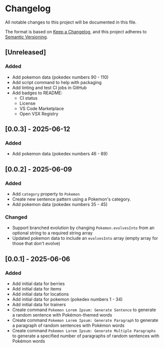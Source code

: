 # Changelog

All notable changes to this project will be documented in this file.

The format is based on [Keep a Changelog](https://keepachangelog.com/en/1.1.0/), and this project adheres to [Semantic Versioning](https://semver.org/spec/v2.0.0.html).

## [Unreleased]

### Added

- Add pokemon data (pokedex numbers 90 - 110)
- Add script command to help with packaging
- Add linting and test CI jobs in GitHub
- Add badges to README:
  - CI status
  - License
  - VS Code Marketplace
  - Open VSX Registry

## [0.0.3] - 2025-06-12

### Added

- Add pokemon data (pokedex numbers 46 - 89)

## [0.0.2] - 2025-06-09

### Added

- Add `category` property to `Pokemon`
- Create new sentence pattern using a Pokemon's category.
- Add pokemon data (pokedex numbers 35 - 45)

### Changed

- Support branched evolution by changing `Pokemon.evolvesInto` from an optional string to a required string array
- Updated pokemon data to include an `evolvesInto` array (empty array for those that don't evolve)

## [0.0.1] - 2025-06-06

### Added

- Add initial data for berries
- Add initial data for items
- Add initial data for locations
- Add initial data for pokemon (pokedex numbers 1 - 34)
- Add initial data for trainers
- Create command `Pokemon Lorem Ipsum: Generate Sentence` to generate a random sentence with Pokémon-themed words
- Create command `Pokemon Lorem Ipsum: Generate Paragraph` to generate a paragraph of random sentences with Pokémon words
- Create command `Pokemon Lorem Ipsum: Generate Multiple Paragraphs` to generate a specified number of paragraphs of random sentences with Pokémon words
